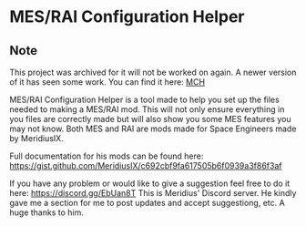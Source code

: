 # MES/RAI Configuration Helper

## Note

This project was archived for it will not be worked on again. A newer version of it has seen some work. You can find it here: [MCH](https://github.com/didas72/MCH)

MES/RAI Configuration Helper is a tool made to help you set up the files needed to making a MES/RAI mod. This will not only ensure everything in you files are correctly made but will also show you some MES features you may not know.
Both MES and RAI are mods made for Space Engineers made by MeridiusIX.

Full documentation for his mods can be found here:
https://gist.github.com/MeridiusIX/c692cbf9fa617505b6f0939a3f86f3af

If you have any problem or would like to give a suggestion feel free to do it here: https://discord.gg/EbUan8T This is Meridius' Discord server. He kindly gave me a section for me to post updates and accept suggestiong, etc. A huge thanks to him.
